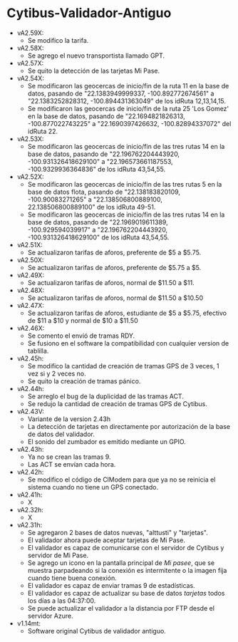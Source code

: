 # Cytibus-Validador-Antiguo

- vA2.59X:
  - Se modifico la tarifa.
- vA2.58X:
  - Se agrego el nuevo transportista llamado GPT.
- vA2.57X:
  - Se quito la detección de las tarjetas Mi Pase.
- vA2.54X:
  - Se modificaron las geocercas de inicio/fin de la ruta 11 en la base de datos, pasando de "22.1383949999337, -100.892772674561" a "22.1383252828312, -100.894431363049" de los idRuta 12,13,14,15.
  - Se modificaron las geocercas de inicio/fin de la ruta 25 'Los Gomez' en la base de datos, pasando de "22.1694821826313, -100.877022743225" a "22.1690397426632, -100.82894337072" del idRuta 22.
- vA2.53X:
  - Se modificaron las geocercas de inicio/fin de las tres rutas 14 en la base de datos, pasando de "22.196762204443920,  -100.931326418629100" a "22.196573661187553, -100.9329936364836" de los idRuta 43,54,55.
- vA2.52X:
  - Se modificaron las geocercas de inicio/fin de las tres rutas 5 en la base de datos flota, pasando de "22.138183820109, -100.90083271265" a "22.138506800889100, 22.138506800889100" de los idRuta 49-51.
  - Se modificaron las geocercas de inicio/fin de las tres rutas 14 en la base de datos, pasando de "22.1969019611389, -100.929594039917" a "22.196762204443920,  -100.931326418629100" de los idRuta 43,54,55.
- vA2.51X:
  - Se actualizaron tarifas de aforos, preferente de $5 a $5.75.
- vA2.50X:
  - Se actualizaron tarifas de aforos, preferente de $5.75 a $5.
- vA2.49X:
  - Se actualizaron tarifas de aforos, normal de $11.50 a $11.
- vA2.48X:
  - Se actualizaron tarifas de aforos, normal de $11.50 a $10.50
- vA2.47X:
  - Se actualizaron tarifas de aforos, estudiante de $5 a $5.75, efectivo de $11 a $10 y normal de $10 a $11.50
- vA2.46X:
  - Se comento el envió de tramas RDY.
  - Se fusiono en el software la compatibilidad con cualquier version de tablilla.
- vA2.45h:
  - Se modifico la cantidad de creación de tramas GPS de 3 veces, 1 vez si y 2 veces no.
  - Se quito la creación de tramas pánico.
- vA2.44h:
  - Se arreglo el bug de la duplicidad de las tramas ACT.
  - Se redujo la cantidad de creación de tramas GPS de Cytibus.
- vA2.43V:
  - Variante de la version 2.43h
  - La detección de tarjetas en directamente por autorización de la base de datos del validador.
  - El sonido del zumbador es emitido mediante un GPIO.
- vA2.43h:
  - Ya no se crean las tramas 9.
  - Las ACT se envían cada hora.
- vA2.42h:
  - Se modifico el código de ClModem para que ya no se reinicia el sistema cuando no tiene un GPS conectado.
- vA2.41h:
  - X
- vA2.32h:
  - X
- vA2.31h:
  - Se agregaron 2 bases de datos nuevas, "alttusti" y "tarjetas".
  - El validador ahora puede aceptar tarjetas de Mi Pase.
  - El validador es capaz de comunicarse con el servidor de Cytibus y servidor de Mi Pase.
  - Se agrego un icono en la pantalla principal de *Mi pasee*, que se muestra parpadeando si la conexión es intermitente o la imagen fija cuando tiene buena conexión.
  - El validador es capaz de enviar tramas 9 de estadísticas.
  - El validador es capaz de actualizar su base de datos *tarjetas* todos los días a las 04:37:00.
  - Se puede actualizar el validador a la distancia por FTP desde el servidor Azure.
- v1.14mt:
  - Software original Cytibus de validador antiguo.